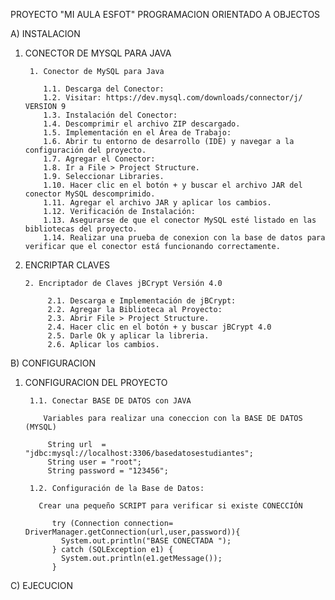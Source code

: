 PROYECTO "MI AULA ESFOT" PROGRAMACION ORIENTADO A OBJECTOS

A) INSTALACION

1. CONECTOR DE MYSQL PARA JAVA
   
        1. Conector de MySQL para Java
   
           1.1. Descarga del Conector:
           1.2. Visitar: https://dev.mysql.com/downloads/connector/j/ VERSION 9
           1.3. Instalación del Conector:
           1.4. Descomprimir el archivo ZIP descargado.
           1.5. Implementación en el Área de Trabajo:
           1.6. Abrir tu entorno de desarrollo (IDE) y navegar a la configuración del proyecto.
           1.7. Agregar el Conector:
           1.8. Ir a File > Project Structure.
           1.9. Seleccionar Libraries.
           1.10. Hacer clic en el botón + y buscar el archivo JAR del conector MySQL descomprimido.
           1.11. Agregar el archivo JAR y aplicar los cambios.
           1.12. Verificación de Instalación:
           1.13. Asegurarse de que el conector MySQL esté listado en las bibliotecas del proyecto.
           1.14. Realizar una prueba de conexion con la base de datos para verificar que el conector está funcionando correctamente.
   

3. ENCRIPTAR CLAVES

       2. Encriptador de Claves jBCrypt Versión 4.0
   
            2.1. Descarga e Implementación de jBCrypt:
            2.2. Agregar la Biblioteca al Proyecto:
            2.3. Abrir File > Project Structure.
            2.4. Hacer clic en el botón + y buscar jBCrypt 4.0
            2.5. Darle Ok y aplicar la libreria.
            2.6. Aplicar los cambios.
   

B) CONFIGURACION

1. CONFIGURACION DEL PROYECTO
   
        1.1. Conectar BASE DE DATOS con JAVA
   
           Variables para realizar una coneccion con la BASE DE DATOS (MYSQL)
   
            String url  = "jdbc:mysql://localhost:3306/basedatosestudiantes";
            String user = "root";
            String password = "123456";
   
        1.2. Configuración de la Base de Datos:
   
          Crear una pequeño SCRIPT para verificar si existe CONECCIÓN
   
             try (Connection connection= DriverManager.getConnection(url,user,password)){
               System.out.println("BASE CONECTADA ");
             } catch (SQLException e1) {
               System.out.println(e1.getMessage());
             }
   


C) EJECUCION


